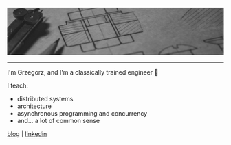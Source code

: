 ![](./banner.jpg)

----

I'm Grzegorz, and I'm a classically trained engineer 👋

I teach:
- distributed systems
- architecture
- asynchronous programming and concurrency
- and... a lot of common sense


[blog](https://4comprehension.com) | [linkedin](https://www.linkedin.com/in/gpiwowarek/)

